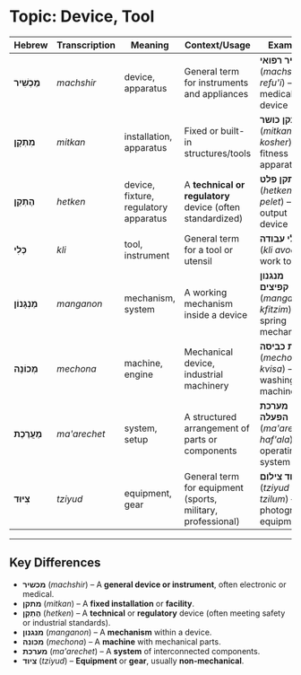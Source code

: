 # Topic: Device, Tool

| **Hebrew** | **Transcription** | **Meaning** | **Context/Usage** | **Example** |  
|---------------|----------------|------------|-----------------|------------|  
| **מַכְשִׁיר** | *machshir* | device, apparatus | General term for instruments and appliances | **מכשיר רפואי** (*machshir refu'i*) – medical device |  
| **מִתְקָן** | *mitkan* | installation, apparatus | Fixed or built-in structures/tools | **מתקן כושר** (*mitkan kosher*) – fitness apparatus |  
| **הֶתְקֵן** | *hetken* | device, fixture, regulatory apparatus | A **technical or regulatory** device (often standardized) | **התקן פלט** (*hetken pelet*) – output device |  
| **כְּלִי** | *kli* | tool, instrument | General term for a tool or utensil | **כלי עבודה** (*kli avoda*) – work tool |  
| **מַנְגָּנוֹן** | *manganon* | mechanism, system | A working mechanism inside a device | **מנגנון קפיצים** (*manganon kfitzim*) – spring mechanism |  
| **מְכוֹנָה** | *mechona* | machine, engine | Mechanical device, industrial machinery | **מכונת כביסה** (*mechonat kvisa*) – washing machine |  
| **מַעֲרֶכֶת** | *ma'arechet* | system, setup | A structured arrangement of parts or components | **מערכת הפעלה** (*ma'arechet haf'ala*) – operating system |  
| **צִיּוּד** | *tziyud* | equipment, gear | General term for equipment (sports, military, professional) | **ציוד צילום** (*tziyud tzilum*) – photography equipment |  

---

## Key Differences

- **מכשיר** (*machshir*) – A **general device or instrument**, often electronic or medical.  
- **מתקן** (*mitkan*) – A **fixed installation** or **facility**.  
- **הֶתְקֵן** (*hetken*) – A **technical** or **regulatory** device (often meeting safety or industrial standards).
- **מנגנון** (*manganon*) – A **mechanism** within a device.
- **מכונה** (*mechona*) – A **machine** with mechanical parts.  
- **מערכת** (*ma'arechet*) – A **system** of interconnected components.  
- **ציוד** (*tziyud*) – **Equipment** or **gear**, usually **non-mechanical**.  
